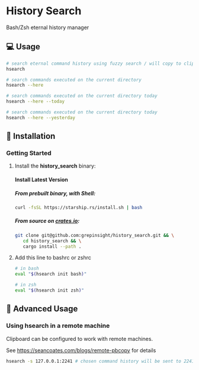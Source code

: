 # History Search

Bash/Zsh eternal history manager

## 💻 Usage

```sh
# search eternal command history using fuzzy search / will copy to clipboard
hsearch

# search commands executed on the current directory
hsearch --here

# search commands executed on the current directory today
hsearch --here --today

# search commands executed on the current directory today
hsearch --here --yesterday
```

## 📜 Installation

### Getting Started

1. Install the **history_search** binary:

   #### Install Latest Version

   ##### From prebuilt binary, with Shell:

   ```sh
   curl -fsSL https://starship.rs/install.sh | bash
   ```

   ##### From source on [crates.io](https://crates.io/):

   ```sh
   git clone git@github.com:grepinsight/history_search.git && \
      cd history_search && \
      cargo install --path .
   ```

2. Add this line to bashrc or zshrc

   ```sh
   # in bash
   eval "$(hsearch init bash)"

   # in zsh
   eval "$(hsearch init zsh)"
   ```

## 🚀 Advanced Usage

### Using hsearch in a remote machine

Clipboard can be configured to work with remote machines.

See <https://seancoates.com/blogs/remote-pbcopy> for details

```sh
hsearch -s 127.0.0.1:2241 # chosen command history will be sent to 2241 port
```
